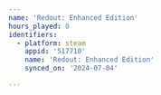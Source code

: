 ```yaml
---
name: 'Redout: Enhanced Edition'
hours_played: 0
identifiers:
  - platform: steam
    appid: '517710'
    name: 'Redout: Enhanced Edition'
    synced_on: '2024-07-04'

---
```

